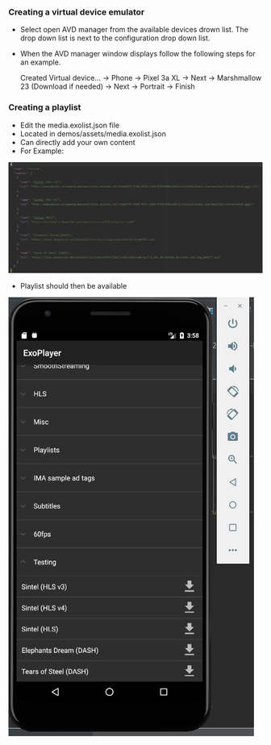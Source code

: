 ### Creating a virtual device emulator ###
* Select open AVD manager from the available devices drown  list. The drop down list is next to the configuration drop down list.
* When the AVD manager window displays follow the following steps for an example. 

  Created Virtual device... -> Phone -> Pixel 3a XL -> Next -> Marshmallow 23 (Download if needed) -> Next -> Portrait -> Finish
  
### Creating a playlist ###
* Edit the media.exolist.json file
* Located in demos/assets/media.exolist.json
* Can directly add your own content 
* For Example:

![](../Images/mediExolist.png)

* Playlist should then be available
 
 ![](../Images/playlist.png)